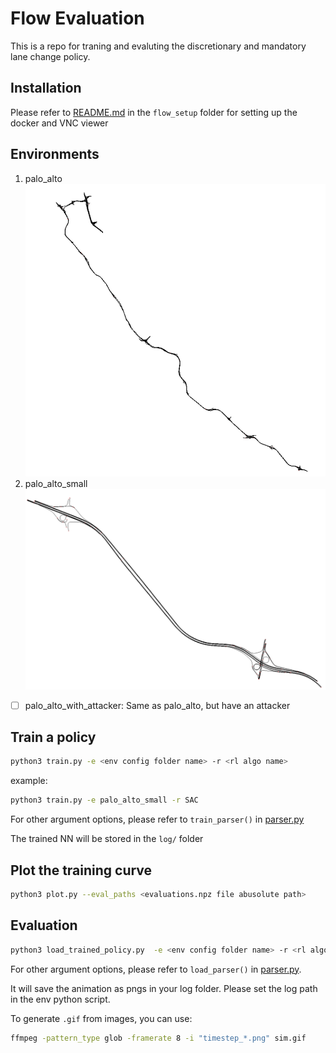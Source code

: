 # Flow Evaluation
This is a repo for traning and evaluting the discretionary and mandatory lane change policy.

## Installation
Please refer to [README.md](flow_setup/README.md) in the `flow_setup` folder for setting up the docker and VNC viewer

## Environments
1. palo_alto
![](img/palo_alto.png)
2. palo_alto_small
![](img/palo_alto_small.png)
- [ ] palo_alto_with_attacker: Same as palo_alto, but have an attacker

## Train a policy
```bash
python3 train.py -e <env config folder name> -r <rl algo name>
```
example:
```bash
python3 train.py -e palo_alto_small -r SAC
```
For other argument options, please refer to `train_parser()` in [parser.py](utils/parser.py)

The trained NN will be stored in the `log/` folder

## Plot the training curve
```bash
python3 plot.py --eval_paths <evaluations.npz file abusolute path>
```

## Evaluation
```bash
python3 load_trained_policy.py  -e <env config folder name> -r <rl algo name> --model_path <trained model path>
```
For other argument options, please refer to `load_parser()` in [parser.py](utils/parser.py).

It will save the animation as pngs in your log folder. Please set the log path in the env python script. 

To generate `.gif` from images, you can use:
```bash
ffmpeg -pattern_type glob -framerate 8 -i "timestep_*.png" sim.gif
```